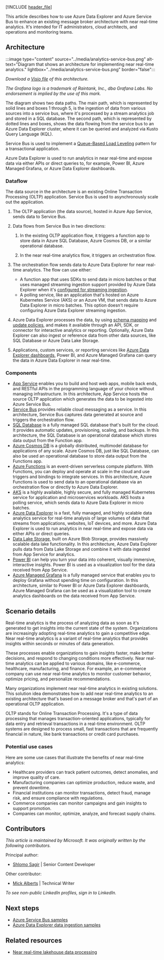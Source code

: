[!INCLUDE [header_file](../../../includes/sol-idea-header.md)]

This article describes how to use Azure Data Explorer and Azure Service Bus to enhance an existing message broker architecture with near real-time analytics. It's intended for IT administrators, cloud architects, and operations and monitoring teams.

## Architecture

:::image type="content" source="../media/analytics-service-bus.png" alt-text="Diagram that shows an architecture for implementing near real-time analytics." lightbox="../media/analytics-service-bus.png" border="false":::

*Download a [Visio file](https://arch-center.azureedge.net/analytics-service-bus.vsdx) of this architecture.*

*The Grafana logo is a trademark of Raintank, Inc., dba Grafana Labs. No endorsement is implied by the use of this mark.*

The diagram shows two data paths. The main path, which is represented by solid lines and boxes 1 through 5, is the ingestion of data from various sources into a service bus, where it's processed by a stream analytics job and stored in a SQL database. The second path, which is represented by dotted lines and boxes, shows the data flowing from the service bus to an Azure Data Explorer cluster, where it can be queried and analyzed via Kusto Query Language (KQL).

Service Bus is used to implement a [Queue-Based Load Leveling](../../patterns/queue-based-load-leveling.yml) pattern for a transactional application.

Azure Data Explorer is used to run analytics in near real-time and expose data via either APIs or direct queries to, for example, Power BI, Azure Managed Grafana, or Azure Data Explorer dashboards.

### Dataflow

The data source in the architecture is an existing Online Transaction Processing (OLTP) application. Service Bus is used to asynchronously scale out the application.

1. The OLTP application (the data source), hosted in Azure App Service, sends data to Service Bus.

1. Data flows from Service Bus in two directions:

   1. In the existing OLTP application flow, it triggers a function app to store data in Azure SQL Database, Azure Cosmos DB, or a similar operational database.

   1. In the near real-time analytics flow, it triggers an orchestration flow.

1. The orchestration flow sends data to Azure Data Explorer for near real-time analytics. The flow can use either:

   - A function app that uses SDKs to send data in micro batches or that uses managed streaming ingestion support provided by Azure Data Explorer when it's [configured for streaming ingestion](/azure/data-explorer/ingest-data-streaming).
   - A polling service, like an application that's hosted on Azure Kubernetes Service (AKS) or an Azure VM, that sends data to Azure Data Explorer in micro batches. This option doesn't require configuring Azure Data Explorer streaming ingestion.

1. Azure Data Explorer processes the data, by using [schema mapping](/azure/data-explorer/kusto/management/mappings) and [update policies](/azure/data-explorer/kusto/management/updatepolicy), and makes it available through an API, SDK, or connector for interactive analytics or reporting. Optionally, Azure Data Explorer can also ingest or reference data from other data sources, like SQL Database or Azure Data Lake Storage.

1. Applications, custom services, or reporting services like [Azure Data Explorer dashboards](/azure/data-explorer/azure-data-explorer-dashboards), Power BI, and Azure Managed Grafana can query the data in Azure Data Explorer in near real-time.

### Components

- [App Service](/azure/well-architected/service-guides/app-service-web-apps) enables you to build and host web apps, mobile back ends, and RESTful APIs in the programming language of your choice without managing infrastructure. In this architecture, App Service hosts the source OLTP application which generates the data to be ingested into Azure Service Bus.
- [Service Bus](/azure/well-architected/service-guides/service-bus/reliability) provides reliable cloud messaging as a service. In this architecture, Service Bus captures data generated at source and triggers the orchestration flow.
- [SQL Database](/azure/well-architected/service-guides/azure-sql-database-well-architected-framework) is a fully managed SQL database that's built for the cloud. It provides automatic updates, provisioning, scaling, and backups. In this architecture, the SQL Database is an operational database which stores data output from the Function app.
- [Azure Cosmos DB](/azure/well-architected/service-guides/cosmos-db) is a globally distributed, multimodel database for applications of any scale. Azure Cosmos DB, just like SQL Database, can also be used an operational database to store data output from the Functions app.
- [Azure Functions](/azure/well-architected/service-guides/azure-functions-security) is an event-driven serverless compute platform. With Functions, you can deploy and operate at scale in the cloud and use triggers and bindings to integrate services. In this architecture, Azure Functions is used to send data to an operational database via an orchestration flow or directly to Azure Data Explorer.
- [AKS](/azure/well-architected/service-guides/azure-kubernetes-service) is a highly available, highly secure, and fully managed Kubernetes service for application and microservices workloads. AKS hosts a polling service, which sends data to Azure Data Explorer in micro batches.
- [Azure Data Explorer](/azure/data-explorer/data-explorer-overview) is a fast, fully managed, and highly scalable data analytics service for real-time analysis of large volumes of data that streams from applications, websites, IoT devices, and more. Azure Data Explorer is used to run analytics in near real-time and expose data via either APIs or direct queries.
- [Data Lake Storage](/azure/storage/blobs/data-lake-storage-introduction), built on Azure Blob Storage, provides massively scalable data lake functionality. In this architecture, Azure Data Explorer pulls data from Data Lake Storage and combine it with data ingested from App Service for analytics.
- [Power BI](/power-bi/fundamentals/power-bi-overview) can help you turn your data into coherent, visually immersive, interactive insights. Power BI is used as a visualization tool for the data received from App Service.
- [Azure Managed Grafana](/azure/managed-grafana/overview) is a fully managed service that enables you to deploy Grafana without spending time on configuration. In this architecture, similar to Power BI or Azure Data Explorer dashboards, Azure Managed Grafana can be used as a visualization tool to create analytics dashboards on the data received from App Service.

## Scenario details

Real-time analytics is the process of analyzing data as soon as it's generated to get insights into the current state of the system. Organizations are increasingly adopting real-time analytics to gain a competitive edge. Near real-time analytics is a variant of real-time analytics that provides insights within seconds or minutes of data generation.

These processes enable organizations to gain insights faster, make better decisions, and respond to changing conditions more effectively. Near real-time analytics can be applied to various domains, like e-commerce, healthcare, manufacturing, and finance. For example, an e-commerce company can use near real-time analytics to monitor customer behavior, optimize pricing, and personalize recommendations.

Many organizations implement near real-time analytics in existing solutions. This solution idea demonstrates how to add near real-time analytics to an existing architecture that's based on a message broker and that's part of an operational OLTP application.

OLTP stands for Online Transaction Processing. It's a type of data processing that manages transaction-oriented applications, typically for data entry and retrieval transactions in a real-time environment. OLTP systems are designed to process small, fast transactions that are frequently financial in nature, like bank transactions or credit card purchases.

### Potential use cases

Here are some use cases that illustrate the benefits of near real-time analytics:

- Healthcare providers can track patient outcomes, detect anomalies, and improve quality of care.
- Manufacturing companies can optimize production, reduce waste, and prevent downtime.
- Financial institutions can monitor transactions, detect fraud, manage risk, and ensure compliance with regulations.
- Commerce companies can monitor campaigns and gain insights to support promotion.
- Companies can monitor, optimize, analyze, and forecast supply chains.

## Contributors

*This article is maintained by Microsoft. It was originally written by the following contributors.*

Principal author:

- [Shlomo Sagir](https://il.linkedin.com/in/shlomo-sagir) | Senior Content Developer

Other contributor:

- [Mick Alberts](https://www.linkedin.com/in/mick-alberts-a24a1414/) | Technical Writer

*To see non-public LinkedIn profiles, sign in to LinkedIn.*

## Next steps

- [Azure Service Bus samples](/azure/service-bus-messaging/service-bus-samples)
- [Azure Data Explorer data ingestion samples](https://github.com/Azure/azure-kusto-python/blob/master/azure-kusto-ingest/tests/sample.py)

## Related resources

- [Near real-time lakehouse data processing](../../example-scenario/data/real-time-lakehouse-data-processing.yml)

